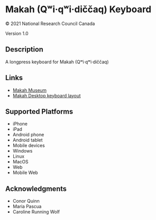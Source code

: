 Makah (Qʷi·qʷi·diččaq) Keyboard
===============================

© 2021 National Research Council Canada

Version 1.0

Description
-----------

A longpress keyboard for Makah (Qʷi·qʷi·diččaq)

Links
-----

 - [Makah Museum](https://makahmuseum.com/)
 - [Makah Desktop keyboard layout](https://makahmuseum.com/makah-keyboard/)

Supported Platforms
-------------------

 * iPhone
 * iPad
 * Android phone
 * Android tablet
 * Mobile devices
 * Windows
 * Linux
 * MacOS
 * Web
 * Mobile Web

Acknowledgments
---------------

 - Conor Quinn
 - Maria Pascua
 - Caroline Running Wolf

